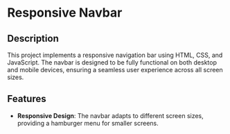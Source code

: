 # Responsive Navbar

## Description

This project implements a responsive navigation bar using HTML, CSS, and JavaScript. 
The navbar is designed to be fully functional on both desktop and mobile devices, ensuring a seamless user experience across all screen sizes.

## Features

- **Responsive Design**: The navbar adapts to different screen sizes, providing a hamburger menu for smaller screens.
